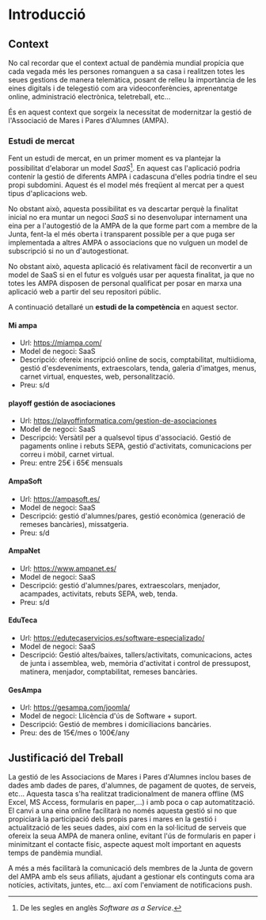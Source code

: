 # Introducció

## Context

No cal recordar que el context actual de pandèmia mundial propícia que cada vegada més les persones romanguen a sa casa i realitzen totes les seues gestions de manera telemàtica, posant de relleu la importància de les eines digitals i de telegestió com ara videoconferències, aprenentatge online, administració electrònica, teletreball, etc...

És en aquest context que sorgeix la necessitat de modernitzar la gestió de l'Associació de Mares i Pares d'Alumnes (AMPA).

### Estudi de mercat

Fent un estudi de mercat, en un primer moment es va plantejar la possibilitat d'elaborar un model _SaaS_[^sass]. En aquest cas l'aplicació podria contenir la gestió de diferents AMPA i cadascuna d'elles podria tindre el seu propi subdomini. Aquest és el model més freqüent al mercat per a quest tipus d'aplicacions web.

No obstant això, aquesta possibilitat es va descartar perquè la finalitat inicial no era muntar un negoci _SaaS_ si no desenvolupar internament una eina per a l'autogestió de la AMPA de la que forme part com a membre de la Junta, fent-la el més oberta i transparent possible per a que puga ser implementada a altres AMPA o associacions que no vulguen un model de subscripció si no un d'autogestionat.

[^sass]: De les segles en anglès _Software as a Service_.

No obstant això, aquesta aplicació és relativament fàcil de reconvertir a un model de SaaS si en el futur es volgués usar per aquesta finalitat, ja que no totes les AMPA disposen de personal qualificat per posar en marxa una aplicació web a partir del seu repositori públic.

A continuació detallaré un **estudi de la competència** en aquest sector.

#### Mi ampa

- Url: <https://miampa.com/>
- Model de negoci: SaaS
- Descripció: ofereix inscripció online de socis, comptabilitat, multiidioma, gestió d'esdeveniments, extraescolars, tenda, galeria d'imatges, menus, carnet virtual, enquestes, web, personalització.
- Preu: s/d

#### playoff gestión de asociaciones

- Url: <https://playoffinformatica.com/gestion-de-asociaciones>
- Model de negoci: SaaS
- Descripció: Versàtil per a qualsevol tipus d'associació. Gestió de pagaments online i rebuts SEPA, gestió d'activitats, comunicacions per correu i mòbil, carnet virtual.
- Preu: entre 25€ i 65€ mensuals

#### AmpaSoft

- Url: <https://ampasoft.es/>
- Model de negoci: SaaS
- Descripció: gestió d'alumnes/pares, gestió econòmica (generació de remeses bancàries), missatgeria.
- Preu: s/d

#### AmpaNet

- Url: <https://www.ampanet.es/>
- Model de negoci: SaaS
- Descripció: gestió d'alumnes/pares, extraescolars, menjador, acampades, activitats, rebuts SEPA, web, tenda.
- Preu: s/d

#### EduTeca

- Url: <https://edutecaservicios.es/software-especializado/>
- Model de negoci: SaaS
- Descripció: Gestió altes/baixes, tallers/activitats, comunicacions, actes de junta i assemblea, web, memòria d'activitat i control de pressupost, matinera, menjador, comptabilitat, remeses bancàries.

#### GesAmpa

- Url: <https://gesampa.com/joomla/>
- Model de negoci: Llicència d'ús de Software + suport.
- Descripció: Gestió de membres i domiciliacions bancàries.
- Preu: des de 15€/mes o 100€/any

## Justificació del Treball

La gestió de les Associacions de Mares i Pares d'Alumnes inclou bases de dades amb dades de pares, d'alumnes, de pagament de quotes, de serveis, etc... Aquesta tasca s'ha realitzat tradicionalment de manera offline (MS Excel, MS Access, formularis en paper,...) i amb poca o cap automatització. El canvi a una eina online facilitarà no només aquesta gestió si no que propiciarà la participació dels propis pares i mares en la gestió i actualització de les seues dades, així com en la sol·licitud de serveis que ofereix la seua AMPA de manera online, evitant l'ús de formularis en paper i minimitzant el contacte físic, aspecte aquest molt important en aquests temps de pandèmia mundial.

A més a més facilitarà la comunicació dels membres de la Junta de govern del AMPA amb els seus afiliats, ajudant a gestionar els continguts coma ara notícies, activitats, juntes, etc... axí com l'enviament de notificacions push.
